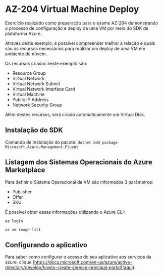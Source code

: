 # AZ-204 Virtual Machine Deploy

Exercício realizado como preparação para o exame AZ-204 demonstrando o processo de configuração e deploy de uma VM por meio do SDK da plataforma Azure.

Através deste exemplo, é possível compreender melhor a relação e quais são os recursos necessários para realizar um deploy de uma VM em ambiente de núvem.

Os recursos criados neste exemplo são:

- Resource Group
- Virtual Network
- Virtual Network Subnet
- Virtual Network Interface Card
- Virtual Machine
- Public IP Address 
- Network Security Group

Além destes recursos, será criado automaticamente um Virtual Disk. 

## Instalação do SDK

Comando de instalação do pacote: `dotnet add package Microsoft.Azure.Management.Fluent`

## Listagem dos Sistemas Operacionais do Azure Marketplace

Para definir o Sistema Operacional da VM são informados 3 parâmetros:

- Publisher
- Offer
- SKU

É possível obter essas informações utilizando o Azure CLI:

`az login`

`az vm image list`

## Configurando o aplicativo

Para saber como configurar o acesso do seu aplicativo aos serviços da azure, clique [https://docs.microsoft.com/en-us/azure/active-directory/develop/howto-create-service-principal-portal](aqui).
